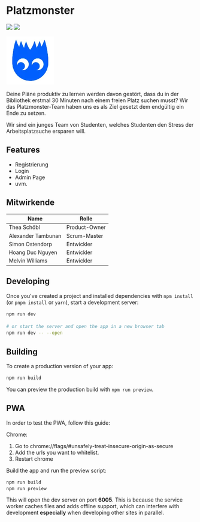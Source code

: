 # Platzmonster

[![](https://img.shields.io/website/https/platzmonster-service-bjkk4s72gq-ez.a.run.app)](https://platzmonster-service-bjkk4s72gq-ez.a.run.app)
![](https://img.shields.io/github/license/Theaninova/Platzmonster)

![](/static/favicon.webp)

  Deine Pläne produktiv zu lernen werden davon gestört, dass du in der Bibliothek erstmal 30 Minuten nach
  einem freien Platz suchen musst? Wir das Platzmonster-Team haben uns es als Ziel gesetzt dem endgültig ein
  Ende zu setzen.


  Wir sind ein junges Team von Studenten, welches Studenten den Stress der Arbeitsplatzsuche ersparen will.


## Features

* Registrierung
* Login
* Admin Page
* uvm.

## Mitwirkende

| Name               | Rolle         |
|--------------------|---------------|
| Thea Schöbl        | Product-Owner |
| Alexander Tambunan | Scrum-Master  |
| Simon Ostendorp    | Entwickler    |
| Hoang Duc Nguyen   | Entwickler    |
| Melvin Williams    | Entwickler    |

## Developing

Once you've created a project and installed dependencies with `npm install` (or `pnpm install` or `yarn`), start a development server:

```bash
npm run dev

# or start the server and open the app in a new browser tab
npm run dev -- --open
```

## Building

To create a production version of your app:

```bash
npm run build
```

You can preview the production build with `npm run preview`.

## PWA

In order to test the PWA, follow this guide:

Chrome:

1. Go to chrome://flags/#unsafely-treat-insecure-origin-as-secure
2. Add the urls you want to whitelist.
3. Restart chrome

Build the app and run the preview script:

```bash
npm run build
npm run preview
```

This will open the dev server on port **6005**. This is because the
service worker caches files and adds offline support, which can interfere
with development **especially** when developing other sites in parallel.
